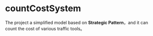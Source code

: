 # countCostSystem

The project a simplified model based on **Strategic Pattern**，and it  can count the cost of various traffic tools。
